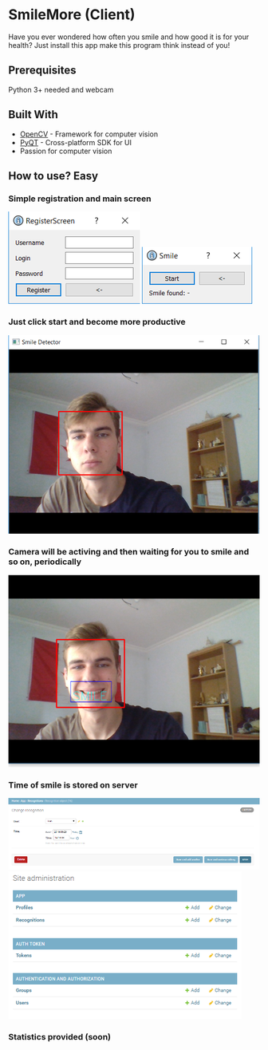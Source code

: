 # SmileMore (Client)

Have you ever wondered how often you smile and how good it is for your health? Just install this app make this program think instead of you! 
## Prerequisites

Python 3+ needed and webcam

## Built With

* [OpenCV](https://opencv.org/) - Framework for computer vision
* [PyQT](https://www.qt.io/) - Cross-platform SDK for UI
* Passion for computer vision

## How to use? Easy

### Simple registration and main screen
![alt text](screenshots/Screenshot_6.png)
![alt text](screenshots/Screenshot_1.png)

### Just click start and become more productive
![alt text](screenshots/Screenshot_2.png)

### Camera will be activing and then waiting for you to smile and so on, periodically
![alt text](screenshots/Screenshot_3.png)

### Time of smile is stored on server
![alt text](screenshots/Screenshot_5.png)
![alt text](screenshots/Screenshot_4.png)

### Statistics provided (soon)
